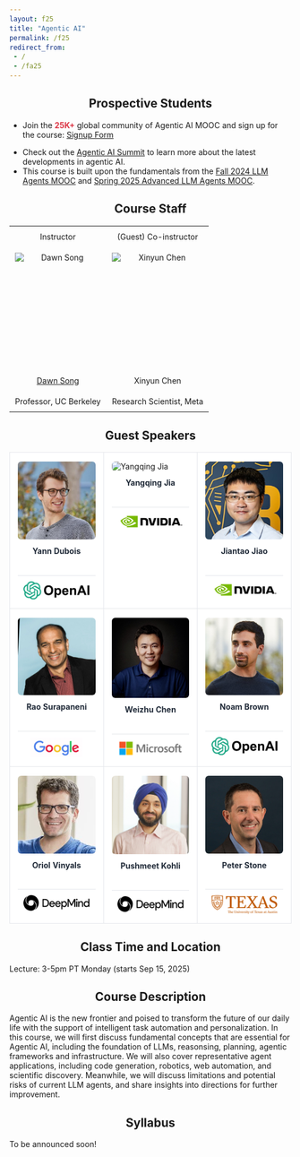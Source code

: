 ```yaml
---
layout: f25
title: "Agentic AI"
permalink: /f25
redirect_from:
 - /
 - /fa25
---
```


## Prospective Students

- Join the <span style="color: #dc3545; font-weight: bold;">25K+</span> global community of Agentic AI MOOC and sign up for the course: <a href="https://forms.gle/gKFNDMiUBaKddUh36">Signup Form</a>
<!-- - Join our <a href="">Agentic AI Discord</a> to stay updated on future MOOCs. -->
- Check out the <a href="https://rdi.berkeley.edu/events/agentic-ai-summit">Agentic AI Summit</a> to learn more about the latest developments in agentic AI.
- This course is built upon the fundamentals from the [Fall 2024 LLM Agents MOOC](https://llmagents-learning.org/f24) and [Spring 2025 Advanced LLM Agents MOOC](https://llmagents-learning.org/sp25).


## Course Staff

<table class="instructors">
  <tbody>
    <tr>
      <td>Instructor</td>
      <td>(Guest) Co-instructor</td>
    </tr>
    <tr>
      <td><img src="assets/dawn-berkeley.jpg" height="200" alt="Dawn Song"></td>
      <td><img src="assets/XinyunChen.jpg" height="200" alt="Xinyun Chen"></td>
    </tr>
    <tr>
      <td><a href="https://people.eecs.berkeley.edu/~dawnsong/">Dawn Song</a></td>
      <td>Xinyun Chen</td>
    </tr>
    <tr>
      <td>Professor, UC Berkeley</td>
      <td>Research Scientist, Meta</td>
    </tr>
  </tbody>
</table>

<style>
  .instructors {
    width: 100%;
    table-layout: fixed;
    border-collapse: collapse;
  }
  .instructors td {
    text-align: center;     
    vertical-align: middle; 
    padding: 10px;
  }
  .instructors img {
    display: block; 
    margin: 0 auto; 
  }
</style>

## Guest Speakers

<style>
  h2 { text-align: center; }

  .speakers {
    width: 100%;
    border-collapse: collapse;
    table-layout: fixed;
  }
  .speakers td {
    width: 33.333%;
    border: 1px solid #e5e7eb;
    background: #fff;
    padding: 16px 14px;
    vertical-align: top;
  }

  .speaker-card {
    display: flex;
    flex-direction: column;
    align-items: center;
    gap: 10px;
    height: 100%;
  }

  .speaker-card .face {
    display: block;
    width: 100%;
    max-width: 220px; 
    height: auto; 
    border-radius: 6px;
  }

  .speaker-card .name {
    font-weight: 700;
    color: #1f2937;
    text-align: center;
    line-height: 1.25;
    margin: 2px 0 8px;
    min-height: 2.4em; 
  }

  .speaker-card .org {
    width: 100%;
    border-top: 1px solid #e5e7eb;
    padding-top: 10px;
    display: flex;
    justify-content: center;
  }
  .speaker-card .org img {
    max-height: 36px; 
    height: auto;
    width: auto;
    max-width: 85%;
  }

  @media (max-width: 480px) {
    .speakers td { padding: 12px 8px; }
    .speaker-card .face { max-width: 160px; }
    .speaker-card .org img { max-height: 30px; }
  }
</style>

<table class="speakers">
  <tr>
    <td>
      <div class="speaker-card">
        <img class="face" src="assets/Yann_Dubois.png" alt="Yann Dubois">
        <div class="name">Yann Dubois</div>
        <div class="org"><img src="assets/openai.png" alt="OpenAI"></div>
      </div>
    </td>
    <td>
      <div class="speaker-card">
        <img class="face" src="assets/Yangqing_Jia.png" alt="Yangqing Jia">
        <div class="name">Yangqing Jia</div>
        <div class="org"><img src="assets/nvidia.png" alt="NVIDIA"></div>
      </div>
    </td>
    <td>
      <div class="speaker-card">
        <img class="face" src="assets/Jiantao_Jiao.png" alt="Jiantao Jiao">
        <div class="name">Jiantao Jiao</div>
        <div class="org"><img src="assets/nvidia.png" alt="NVIDIA"></div>
      </div>
    </td>
  </tr>

  <tr>
    <td>
      <div class="speaker-card">
        <img class="face" src="assets/Rao_Surapaneni.png" alt="Rao Surapaneni">
        <div class="name">Rao Surapaneni</div>
        <div class="org"><img src="assets/Google.jpg" alt="Google"></div>
      </div>
    </td>
    <td>
      <div class="speaker-card">
        <img class="face" src="assets/Weizhu_Chen.png" alt="Weizhu Chen">
        <div class="name">Weizhu Chen</div>
        <div class="org"><img src="assets/microsoft.png" alt="Microsoft"></div>
      </div>
    </td>
    <td>
      <div class="speaker-card">
        <img class="face" src="assets/Noam_Brown.png" alt="Noam Brown">
        <div class="name">Noam Brown</div>
        <div class="org"><img src="assets/openai.png" alt="OpenAI"></div>
      </div>
    </td>
  </tr>

  <tr>
    <td>
      <div class="speaker-card">
        <img class="face" src="assets/Oriol_Vinyals.png" alt="Oriol Vinyals">
        <div class="name">Oriol Vinyals</div>
        <div class="org"><img src="assets/Google%20Deepmind.png" alt="Google DeepMind"></div>
      </div>
    </td>
    <td>
      <div class="speaker-card">
        <img class="face" src="assets/Pushmeet_Kohli.png" alt="Pushmeet Kohli">
        <div class="name">Pushmeet Kohli</div>
        <div class="org"><img src="assets/Google%20Deepmind.png" alt="Google DeepMind"></div>
      </div>
    </td>
    <td>
      <div class="speaker-card">
        <img class="face" src="assets/Peter_Stone.png" alt="Peter Stone">
        <div class="name">Peter Stone</div>
        <div class="org"><img src="assets/austin.png" alt="UT Austin"></div>
      </div>
    </td>
  </tr>
</table>

## Class Time and Location

Lecture: 3-5pm PT Monday (starts Sep 15, 2025)

## Course Description

Agentic AI is the new frontier and poised to transform the future of our daily life with the support of intelligent task automation and personalization. In this course, we will first discuss fundamental concepts that are essential for Agentic AI, including the foundation of LLMs, reasonsing, planning, agentic frameworks and infrastructure. We will also cover representative agent applications, including code generation, robotics, web automation, and scientific discovery. Meanwhile, we will discuss limitations and potential risks of current LLM agents, and share insights into directions for further improvement.

## Syllabus

To be announced soon!
